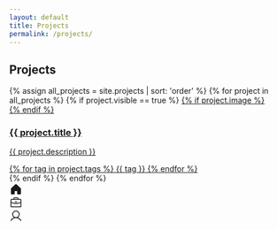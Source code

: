 ```yaml
---
layout: default
title: Projects
permalink: /projects/
---
```


<div class="max-w-2xl mx-auto px-4 sm:px-6 lg:px-8">
  <div class="flex items-center bg-[#fbfaf9] py-4 pb-2 justify-between">
    <h2 class="text-[#191610] text-lg font-bold leading-tight tracking-[-0.015em] flex-1 text-center">Projects</h2>
  </div>

  <div class="flex flex-col gap-6 py-6">
    {% assign all_projects = site.projects | sort: 'order' %}
    {% for project in all_projects %}
      {% if project.visible == true %}
      <a href="{{ project.url }}" class="block bg-white rounded-xl overflow-hidden shadow-sm hover:shadow-md transition-shadow duration-300 focus:outline-none focus:ring-2 focus:ring-accent">
        {% if project.image %}
        <div class="aspect-video w-full bg-cover bg-center" style="background-image: url('{{ project.image }}')"></div>
        {% endif %}
        <div class="p-4">
          <h3 class="text-[#191610] text-lg font-bold leading-tight mb-2">{{ project.title }}</h3>
          <p class="text-[#8c7f5a] text-sm leading-normal mb-4">{{ project.description }}</p>
          <div class="flex flex-wrap gap-2">
            {% for tag in project.tags %}
            <span class="text-[#191610] text-xs font-medium bg-[#f1efe9] px-3 py-1 rounded-full">{{ tag }}</span>
            {% endfor %}
          </div>
        </div>
      </a>
      {% endif %}
    {% endfor %}
  </div>
</div>

<div class="fixed bottom-0 left-0 right-0">
  <div class="flex gap-2 border-t border-[#f1efe9] bg-[#fbfaf9] px-4 pb-3 pt-2">
    <a class="flex flex-1 flex-col items-center justify-end gap-1 text-[#191610]" href="/">
      <div class="text-[#191610] flex h-8 items-center justify-center">
        <svg xmlns="http://www.w3.org/2000/svg" width="24px" height="24px" fill="currentColor" viewBox="0 0 256 256">
          <path d="M224,115.55V208a16,16,0,0,1-16,16H168a16,16,0,0,1-16-16V168a8,8,0,0,0-8-8H112a8,8,0,0,0-8,8v40a16,16,0,0,1-16,16H48a16,16,0,0,1-16-16V115.55a16,16,0,0,1,5.17-11.78l80-75.48.11-.11a16,16,0,0,1,21.53,0,1.14,1.14,0,0,0,.11.11l80,75.48A16,16,0,0,1,224,115.55Z"></path>
        </svg>
      </div>
    </a>
    <a class="flex flex-1 flex-col items-center justify-end gap-1 text-[#8c7f5a]" href="/projects">
      <div class="text-[#8c7f5a] flex h-8 items-center justify-center">
        <svg xmlns="http://www.w3.org/2000/svg" width="24px" height="24px" fill="currentColor" viewBox="0 0 256 256">
          <path d="M216,56H176V48a24,24,0,0,0-24-24H104A24,24,0,0,0,80,48v8H40A16,16,0,0,0,24,72V200a16,16,0,0,0,16,16H216a16,16,0,0,0,16-16V72A16,16,0,0,0,216,56ZM96,48a8,8,0,0,1,8-8h48a8,8,0,0,1,8,8v8H96ZM216,72v41.61A184,184,0,0,1,128,136a184.07,184.07,0,0,1-88-22.38V72Zm0,128H40V131.64A200.19,200.19,0,0,0,128,152a200.25,200.25,0,0,0,88-20.37V200ZM104,112a8,8,0,0,1,8-8h32a8,8,0,0,1,0,16H112A8,8,0,0,1,104,112Z"></path>
        </svg>
      </div>
    </a>
    <a class="flex flex-1 flex-col items-center justify-end gap-1 text-[#8c7f5a]" href="/about">
      <div class="text-[#8c7f5a] flex h-8 items-center justify-center">
        <svg xmlns="http://www.w3.org/2000/svg" width="24px" height="24px" fill="currentColor" viewBox="0 0 256 256">
          <path d="M230.92,212c-15.23-26.33-38.7-45.21-66.09-54.16a72,72,0,1,0-73.66,0C63.78,166.78,40.31,185.66,25.08,212a8,8,0,1,0,13.85,8c18.84-32.56,52.14-52,89.07-52s70.23,19.44,89.07,52a8,8,0,1,0,13.85-8ZM72,96a56,56,0,1,1,56,56A56.06,56.06,0,0,1,72,96Z"></path>
        </svg>
      </div>
    </a>
  </div>
  <div class="h-5 bg-[#fbfaf9]"></div>
</div> 